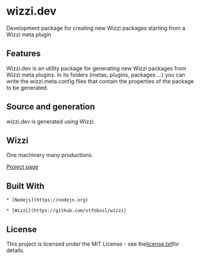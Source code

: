 # wizzi.dev

Development package for creating new Wizzi packages starting from a Wizzi meta plugin


## Features
Wizzi.dev is an utility package for generating new Wizzi packages from Wizzi meta plugins. In its folders (metas, plugins, packages ...) you can write the wizzi.meta.config files that contain the properties of the package to be generated.


## Source and generation
wizzi.dev is generated using Wizzi.


## Wizzi

One machinery many productions.



<p><a href="https://stfnbssl.github.io/wizzi">Project page</a></p>

## Built With
    * [Nodejs](https://nodejs.org)
    
    * [Wizzi](https://github.com/stfnbssl/wizzi)
    

## License

<p>This project is licensed under the MIT License - see the<a href="license.txt">license.txt</a>for details.</p>

